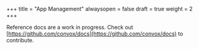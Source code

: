 +++
title = "App Management"
alwaysopen = false
draft = true
weight = 2
+++

Reference docs are a work in progress. Check out [https://github.com/convox/docs](https://github.com/convox/docs) to contribute.